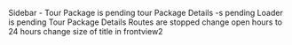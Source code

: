 Sidebar - Tour Package is pending
tour Package Details -s pending
Loader is pending
Tour Package Details Routes are stopped
change open hours to 24 hours
change size of title in frontview2